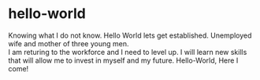 # hello-world
Knowing what I do not know.  Hello World lets get established.
Unemployed wife and mother of three young men.  
I am returing to the workforce and I need to level up.
I will learn new skills that will allow me to invest in myself and my future.
Hello-World, Here I come!
